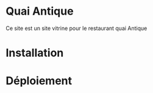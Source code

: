 # Quai Antique
Ce site est un site vitrine pour le restaurant quai Antique

# Installation

# Déploiement